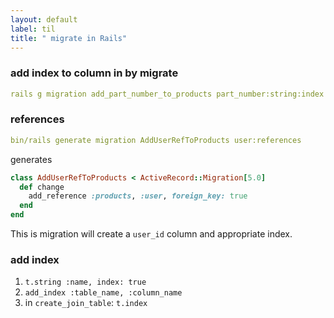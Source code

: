 ```yaml
---
layout: default
label: til
title: " migrate in Rails"
---
```


### add index to column in by migrate
```yml
rails g migration add_part_number_to_products part_number:string:index
```
### references
```yml
bin/rails generate migration AddUserRefToProducts user:references 
```
generates
```ruby
class AddUserRefToProducts < ActiveRecord::Migration[5.0]
  def change
    add_reference :products, :user, foreign_key: true
  end
end
```
This is migration will create a `user_id` column and appropriate index.

### add index
1. `t.string :name, index: true`
2. `add_index :table_name, :column_name`
3. in `create_join_table`:
`t.index `
  

